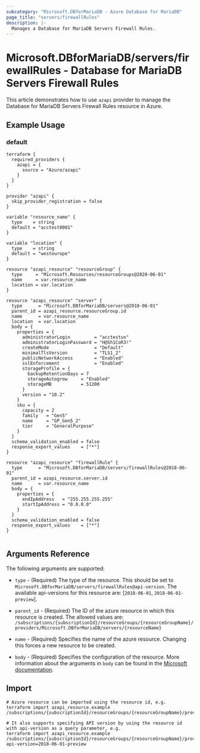 ```yaml
---
subcategory: "Microsoft.DBforMariaDB - Azure Database for MariaDB"
page_title: "servers/firewallRules"
description: |-
  Manages a Database for MariaDB Servers Firewall Rules.
---
```


# Microsoft.DBforMariaDB/servers/firewallRules - Database for MariaDB Servers Firewall Rules

This article demonstrates how to use `azapi` provider to manage the Database for MariaDB Servers Firewall Rules resource in Azure.

## Example Usage

### default

```hcl
terraform {
  required_providers {
    azapi = {
      source = "Azure/azapi"
    }
  }
}

provider "azapi" {
  skip_provider_registration = false
}

variable "resource_name" {
  type    = string
  default = "acctest0001"
}

variable "location" {
  type    = string
  default = "westeurope"
}

resource "azapi_resource" "resourceGroup" {
  type     = "Microsoft.Resources/resourceGroups@2020-06-01"
  name     = var.resource_name
  location = var.location
}

resource "azapi_resource" "server" {
  type      = "Microsoft.DBforMariaDB/servers@2018-06-01"
  parent_id = azapi_resource.resourceGroup.id
  name      = var.resource_name
  location  = var.location
  body = {
    properties = {
      administratorLogin         = "acctestun"
      administratorLoginPassword = "H@Sh1CoR3!"
      createMode                 = "Default"
      minimalTlsVersion          = "TLS1_2"
      publicNetworkAccess        = "Enabled"
      sslEnforcement             = "Enabled"
      storageProfile = {
        backupRetentionDays = 7
        storageAutogrow     = "Enabled"
        storageMB           = 51200
      }
      version = "10.2"
    }
    sku = {
      capacity = 2
      family   = "Gen5"
      name     = "GP_Gen5_2"
      tier     = "GeneralPurpose"
    }
  }
  schema_validation_enabled = false
  response_export_values    = ["*"]
}

resource "azapi_resource" "firewallRule" {
  type      = "Microsoft.DBforMariaDB/servers/firewallRules@2018-06-01"
  parent_id = azapi_resource.server.id
  name      = var.resource_name
  body = {
    properties = {
      endIpAddress   = "255.255.255.255"
      startIpAddress = "0.0.0.0"
    }
  }
  schema_validation_enabled = false
  response_export_values    = ["*"]
}


```



## Arguments Reference

The following arguments are supported:

* `type` - (Required) The type of the resource. This should be set to `Microsoft.DBforMariaDB/servers/firewallRules@api-version`. The available api-versions for this resource are: [`2018-06-01`, `2018-06-01-preview`].

* `parent_id` - (Required) The ID of the azure resource in which this resource is created. The allowed values are:  
  `/subscriptions/{subscriptionId}/resourceGroups/{resourceGroupName}/providers/Microsoft.DBforMariaDB/servers/{resourceName}`

* `name` - (Required) Specifies the name of the azure resource. Changing this forces a new resource to be created.

* `body` - (Required) Specifies the configuration of the resource. More information about the arguments in `body` can be found in the [Microsoft documentation](https://learn.microsoft.com/en-us/azure/templates/Microsoft.DBforMariaDB/servers/firewallRules?pivots=deployment-language-terraform).

## Import

 ```shell
 # Azure resource can be imported using the resource id, e.g.
 terraform import azapi_resource.example /subscriptions/{subscriptionId}/resourceGroups/{resourceGroupName}/providers/Microsoft.DBforMariaDB/servers/{resourceName}/firewallRules/{resourceName}
 
 # It also supports specifying API version by using the resource id with api-version as a query parameter, e.g.
 terraform import azapi_resource.example /subscriptions/{subscriptionId}/resourceGroups/{resourceGroupName}/providers/Microsoft.DBforMariaDB/servers/{resourceName}/firewallRules/{resourceName}?api-version=2018-06-01-preview
 ```

